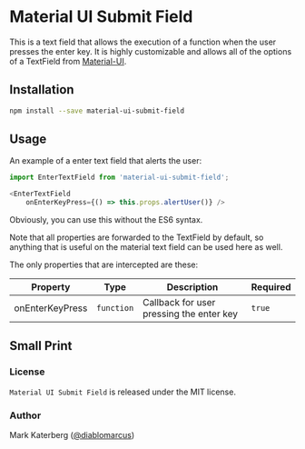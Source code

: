 # Material UI Submit Field

This is a text field that allows the execution of a function when the user presses the enter key. It is
highly customizable and allows all of the options of a TextField from [Material-UI](http://material-ui.com/).

## Installation

```sh
npm install --save material-ui-submit-field
```

## Usage

An example of a enter text field that alerts the user:

```js
import EnterTextField from 'material-ui-submit-field';

<EnterTextField                       
    onEnterKeyPress={() => this.props.alertUser()} />
```

Obviously, you can use this without the ES6 syntax.

Note that all properties are forwarded to the TextField by default, so anything
that is useful on the material text field can be used here as well.

The only properties that are intercepted are these:

| Property | Type | Description | Required |
| ----- | ---- | ---- | ---- |
| onEnterKeyPress | `function` | Callback for user pressing the enter key | `true` |

## Small Print

### License

`Material UI Submit Field` is released under the MIT license.

### Author

Mark Katerberg ([@diablomarcus](http://twitter.com/diablomarcus))
